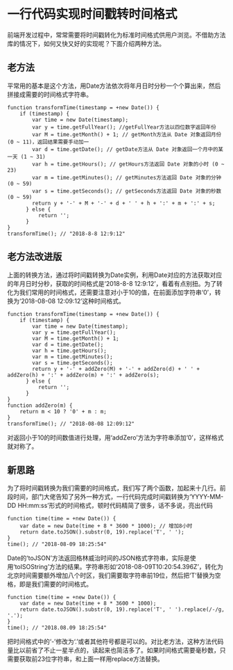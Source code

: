 # 一行代码实现时间戳转时间格式

前端开发过程中，常常需要将时间戳转化为标准时间格式供用户浏览。不借助方法库的情况下，如何又快又好的实现呢？下面介绍两种方法。

## 老方法

平常用的基本是这个方法，用Date方法依次将年月日时分秒一个个算出来，然后拼接成需要的时间格式字符串。

```
function transformTime(timestamp = +new Date()) {
    if (timestamp) {
        var time = new Date(timestamp);
        var y = time.getFullYear(); //getFullYear方法以四位数字返回年份
        var M = time.getMonth() + 1; // getMonth方法从 Date 对象返回月份 (0 ~ 11)，返回结果需要手动加一
        var d = time.getDate(); // getDate方法从 Date 对象返回一个月中的某一天 (1 ~ 31)
        var h = time.getHours(); // getHours方法返回 Date 对象的小时 (0 ~ 23)
        var m = time.getMinutes(); // getMinutes方法返回 Date 对象的分钟 (0 ~ 59)
        var s = time.getSeconds(); // getSeconds方法返回 Date 对象的秒数 (0 ~ 59)
        return y + '-' + M + '-' + d + ' ' + h + ':' + m + ':' + s;
      } else {
          return '';
      }
}
transformTime(); // "2018-8-8 12:9:12"
```

## 老方法改进版

上面的转换方法，通过将时间戳转换为Date实例，利用Date对应的方法获取对应的年月日时分秒，获取的时间格式是‘2018-8-8 12:9:12’，看着有点别扭。为了转化为我们常用的时间格式，还需要注意对小于10的值，在前面添加字符串‘0’，转换为‘2018-08-08 12:09:12’这种时间格式。

```
function transformTime(timestamp = +new Date()) {
    if (timestamp) {
        var time = new Date(timestamp);
        var y = time.getFullYear();
        var M = time.getMonth() + 1;
        var d = time.getDate();
        var h = time.getHours();
        var m = time.getMinutes();
        var s = time.getSeconds();
        return y + '-' + addZero(M) + '-' + addZero(d) + ' ' + addZero(h) + ':' + addZero(m) + ':' + addZero(s);
      } else {
          return '';
      }
}
function addZero(m) {
    return m < 10 ? '0' + m : m;
}
transformTime(); // "2018-08-08 12:09:12"
```

对返回小于10的时间数值进行处理，用‘addZero’方法为字符串添加‘0’，这样格式就对称了。

## 新思路

为了将时间戳转换为我们需要的时间格式，我们写了两个函数，加起来十几行。前段时间，部门大佬告知了另外一种方式，一行代码完成时间戳转换为‘YYYY-MM-DD HH:mm:ss’形式的时间格式，顿时代码精简了很多，话不多说，亮出代码

```
function time(time = +new Date()) {
    var date = new Date(time + 8 * 3600 * 1000); // 增加8小时
    return date.toJSON().substr(0, 19).replace('T', ' ');
}
time(); // "2018-08-09 18:25:54"
```

Date的‘toJSON’方法返回格林威治时间的JSON格式字符串，实际是使用‘toISOString’方法的结果。字符串形如‘2018-08-09T10:20:54.396Z’，转化为北京时间需要额外增加八个时区，我们需要取字符串前19位，然后把‘T’替换为空格，即是我们需要的时间格式。

```
function time(time = +new Date()) {
    var date = new Date(time + 8 * 3600 * 1000);
    return date.toJSON().substr(0, 19).replace('T', ' ').replace(/-/g, '.');
}
time(); // "2018.08.09 18:25:54"
```

把时间格式中的‘-’修改为‘.’或者其他符号都是可以的。对比老方法，这种方法代码量比以前省了不止一星半点的，读起来也简洁多了。如果时间格式需要毫秒数，只需要获取前23位字符串，和上面一样用replace方法替换。